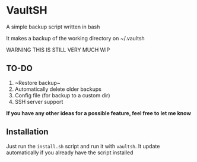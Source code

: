 # VaultSH

A simple backup script written in bash

It makes a backup of the working directory on ~/.vaultsh

WARNING THIS IS STILL VERY MUCH WIP

## TO-DO

1. ~Restore backup~
2. Automatically delete older backups 
3. Config file (for backup to a custom dir)
4. SSH server support

**If you have any other ideas for a possible feature, feel free to let me know**

## Installation
Just run the ```install.sh``` script and run it with ```vaultsh```.
It update automatically if you already have the script installed

